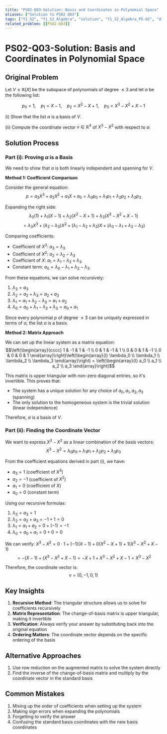 ```yaml
---
title: "PS02-Q03-Solution: Basis and Coordinates in Polynomial Space"
aliases: ["Solution to PS02 Q03"]
tags: ["Y1_S2", "Y1_S2_Algebra", "solution", "Y1_S2_Algebra_PS-02", "difficulty-warmup", "polynomial-space", "basis", "coordinate-vector"]
related_problem: [[PS02-Q03]]
---
```


# PS02-Q03-Solution: Basis and Coordinates in Polynomial Space

## Original Problem

Let $V \leq \mathbb{R}[X]$ be the subspace of polynomials of degree $\leq 3$ and let $\alpha$ be the following list:

$$p_0 = 1, \quad p_1 = X-1, \quad p_2 = X^2-X+1, \quad p_3 = X^3-X^2+X-1$$

(i) Show that the list $\alpha$ is a basis of $V$.

(ii) Compute the coordinate vector $v \in \mathbb{R}^4$ of $X^3-X^2$ with respect to $\alpha$.

## Solution Process

### Part (i): Proving $\alpha$ is a Basis

We need to show that $\alpha$ is both linearly independent and spanning for $V$.

**Method 1: Coefficient Comparison**

Consider the general equation:
$$p = a_3X^3 + a_2X^2 + a_1X + a_0 = \lambda_0 p_0 + \lambda_1 p_1 + \lambda_2 p_2 + \lambda_3 p_3$$

Expanding the right side:
$$\lambda_0(1) + \lambda_1(X-1) + \lambda_2(X^2-X+1) + \lambda_3(X^3-X^2+X-1)$$
$$= \lambda_3 X^3 + (\lambda_2 - \lambda_3)X^2 + (\lambda_1 - \lambda_2 + \lambda_3)X + (\lambda_0 - \lambda_1 + \lambda_2 - \lambda_3)$$

Comparing coefficients:
- Coefficient of $X^3$: $a_3 = \lambda_3$
- Coefficient of $X^2$: $a_2 = \lambda_2 - \lambda_3$
- Coefficient of $X$: $a_1 = \lambda_1 - \lambda_2 + \lambda_3$
- Constant term: $a_0 = \lambda_0 - \lambda_1 + \lambda_2 - \lambda_3$

From these equations, we can solve recursively:
1. $\lambda_3 = a_3$
2. $\lambda_2 = a_2 + \lambda_3 = a_2 + a_3$
3. $\lambda_1 = a_1 + \lambda_2 - \lambda_3 = a_1 + a_2$
4. $\lambda_0 = a_0 + \lambda_1 - \lambda_2 + \lambda_3 = a_0 + a_1$

Since every polynomial $p$ of degree $\leq 3$ can be uniquely expressed in terms of $\alpha$, the list $\alpha$ is a basis.

**Method 2: Matrix Approach**

We can set up the linear system as a matrix equation:
$$\left(\begin{array}{cccc}
1 & -1 & 1 & -1 \\
0 & 1 & -1 & 1 \\
0 & 0 & 1 & -1 \\
0 & 0 & 0 & 1
\end{array}\right)\left(\begin{array}{l}
\lambda_0 \\
\lambda_1 \\
\lambda_2 \\
\lambda_3
\end{array}\right) = \left(\begin{array}{l}
a_0 \\
a_1 \\
a_2 \\
a_3
\end{array}\right)$$

This matrix is upper triangular with non-zero diagonal entries, so it's invertible. This proves that:
- The system has a unique solution for any choice of $a_0, a_1, a_2, a_3$ (spanning)
- The only solution to the homogeneous system is the trivial solution (linear independence)

Therefore, $\alpha$ is a basis of $V$.

### Part (ii): Finding the Coordinate Vector

We want to express $X^3 - X^2$ as a linear combination of the basis vectors:
$$X^3 - X^2 = \lambda_0 p_0 + \lambda_1 p_1 + \lambda_2 p_2 + \lambda_3 p_3$$

From the coefficient equations derived in part (i), we have:
- $a_3 = 1$ (coefficient of $X^3$)
- $a_2 = -1$ (coefficient of $X^2$)
- $a_1 = 0$ (coefficient of $X$)
- $a_0 = 0$ (constant term)

Using our recursive formulas:
1. $\lambda_3 = a_3 = 1$
2. $\lambda_2 = a_2 + a_3 = -1 + 1 = 0$
3. $\lambda_1 = a_1 + a_2 = 0 + (-1) = -1$
4. $\lambda_0 = a_0 + a_1 = 0 + 0 = 0$

We can verify: $X^3 - X^2 = 0 \cdot 1 + (-1)(X-1) + 0(X^2-X+1) + 1(X^3-X^2+X-1)$
$$= -(X-1) + (X^3-X^2+X-1) = -X+1+X^3-X^2+X-1 = X^3-X^2$$

Therefore, the coordinate vector is:
$$v = (0, -1, 0, 1)$$

## Key Insights

1. **Recursive Method**: The triangular structure allows us to solve for coefficients recursively
2. **Matrix Representation**: The change-of-basis matrix is upper triangular, making it invertible
3. **Verification**: Always verify your answer by substituting back into the original equation
4. **Ordering Matters**: The coordinate vector depends on the specific ordering of the basis

## Alternative Approaches

1. Use row reduction on the augmented matrix to solve the system directly
2. Find the inverse of the change-of-basis matrix and multiply by the coordinate vector in the standard basis

## Common Mistakes

1. Mixing up the order of coefficients when setting up the system
2. Making sign errors when expanding the polynomials
3. Forgetting to verify the answer
4. Confusing the standard basis coordinates with the new basis coordinates
